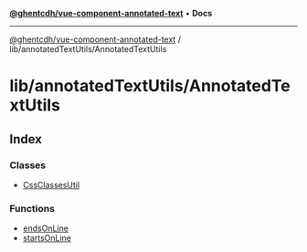 [**@ghentcdh/vue-component-annotated-text**](../../../README.md) • **Docs**

***

[@ghentcdh/vue-component-annotated-text](../../../modules.md) / lib/annotatedTextUtils/AnnotatedTextUtils

# lib/annotatedTextUtils/AnnotatedTextUtils

## Index

### Classes

- [CssClassesUtil](classes/CssClassesUtil.md)

### Functions

- [endsOnLine](functions/endsOnLine.md)
- [startsOnLine](functions/startsOnLine.md)
